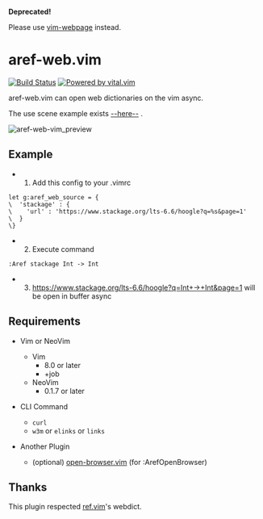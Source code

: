 **Deprecated!**

Please use [vim-webpage](https://github.com/aiya000/vim-webpage) instead.

# aref-web.vim

[![Build Status](https://travis-ci.org/aiya000/aref-web.vim.svg?branch=master)](https://travis-ci.org/aiya000/aref-web.vim)
[![Powered by vital.vim](https://img.shields.io/badge/powered%20by-vital.vim-80273f.svg)](https://github.com/vim-jp/vital.vim)

aref-web.vim can open web dictionaries on the vim async.

The use scene example exists [--here--](https://youtu.be/lQ-QpPtGck4) .

![aref-web-vim_preview](./aref-web-vim_preview.gif)

## Example

- 1. Add this config to your .vimrc

```vim
let g:aref_web_source = {
\  'stackage' : {
\    'url' : 'https://www.stackage.org/lts-6.6/hoogle?q=%s&page=1'
\  }
\}
```

- 2. Execute command

```vim
:Aref stackage Int -> Int
```

- 3. https://www.stackage.org/lts-6.6/hoogle?q=Int+->+Int&page=1 will be open in buffer async

## Requirements

* Vim or NeoVim
    * Vim
        - 8.0 or later
        - +job
    * NeoVim
        - 0.1.7 or later

* CLI Command
    - `curl`
    - `w3m` or `elinks` or `links`

* Another Plugin
  - (optional) [open-browser.vim](http://github.com/tyru/open-browser.vim) (for :ArefOpenBrowser)


## Thanks

This plugin respected [ref.vim](https://github.com/thinca/vim-ref/)'s webdict.
